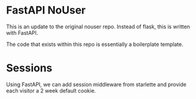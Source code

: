 # FastAPI NoUser

This is an update to the original nouser repo. Instead of flask, this is written with FastAPI. 

The code that exists within this repo is essentially a boilerplate template.

# Sessions

Using FastAPI, we can add session middleware from starlette and provide each visitor a 2 week default cookie.


